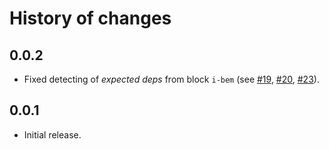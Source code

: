 History of changes
==================

0.0.2
-----

* Fixed detecting of _expected deps_ from block `i-bem` (see [#19], [#20], [#23]).

0.0.1
-----

* Initial release.

[#19]: https://github.com/bem/bemhint/issues/19
[#20]: https://github.com/bem/bemhint/issues/20
[#23]: https://github.com/bem/bemhint/issues/23
